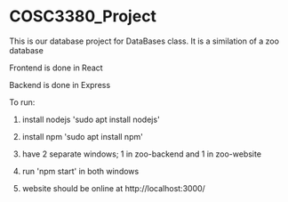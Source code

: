 # COSC3380_Project

This is our database project for DataBases class. It is a similation of a zoo database

Frontend is done in React

Backend is done in Express

To run:

1. install nodejs 'sudo apt install nodejs'

2. install npm 'sudo apt install npm'

3. have 2 separate windows; 1 in zoo-backend and 1 in zoo-website

4. run 'npm start' in both windows

5. website should be online at http://localhost:3000/
